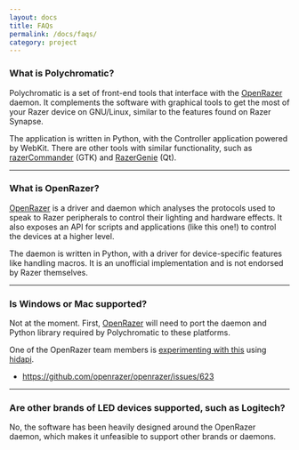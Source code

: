 ```yaml
---
layout: docs
title: FAQs
permalink: /docs/faqs/
category: project
---
```


### What is Polychromatic?

Polychromatic is a set of front-end tools that interface with the [OpenRazer]
daemon. It complements the software with graphical tools to get the most of your
Razer device on GNU/Linux, similar to the features found on Razer Synapse.

The application is written in Python, with the Controller application powered by
WebKit. There are other tools with similar functionality, such as
[razerCommander](https://github.com/GabMus/razerCommander) (GTK) and
[RazerGenie](https://github.com/z3ntu/RazerGenie) (Qt).

----

### What is OpenRazer?

[OpenRazer] is a driver and daemon which analyses the protocols used to speak
to Razer peripherals to control their lighting and hardware effects. It also
exposes an API for scripts and applications (like this one!) to control
the devices at a higher level.

The daemon is written in Python, with a driver for device-specific
features like handling macros. It is an unofficial implementation and is not
endorsed by Razer themselves.

----

### Is Windows or Mac supported?

Not at the moment. First, [OpenRazer] will need to port the daemon and
Python library required by Polychromatic to these platforms.

One of the OpenRazer team members is [experimenting with this](https://github.com/z3ntu/razer_test)
using [hidapi](https://github.com/signal11/hidapi).

* <https://github.com/openrazer/openrazer/issues/623>

[OpenRazer]: https://openrazer.github.io

----

### Are other brands of LED devices supported, such as Logitech?

No, the software has been heavily designed around the OpenRazer daemon, which
makes it unfeasible to support other brands or daemons.

